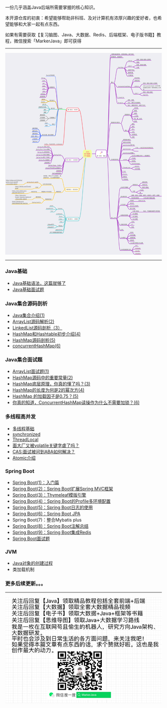 一份几乎涵盖Java后端所需要掌握的核心知识。

本开源仓库的初衷：希望能够帮助非科班、及对计算机有浓厚兴趣的爱好者，也希望能够和大家一起有点东西。

如果有需要获取【复习脑图、Java、大数据、Redis、后端框架、电子版书籍】教程，微信搜索「MarkerJava」即可获得

---

![](https://github.com/MarkerJava/JavaHome/blob/master/static/%20Java%E5%A4%8D%E4%B9%A0%E8%84%91%E5%9B%BE%E5%8F%8A%E5%AD%A6%E4%B9%A0%E8%B7%AF%E7%BA%BF.png)

---
### Java基础
* [Java基础语法，这篇就够了](https://github.com/MarkerJava/JavaHome/blob/master/Java%E6%A0%B8%E5%BF%83%E7%9F%A5%E8%AF%86/Java%E5%9F%BA%E7%A1%80.md)
* [Java基础面试题](https://github.com/MarkerJava/JavaHome/blob/master/Java%E6%A0%B8%E5%BF%83%E7%9F%A5%E8%AF%86/Java%E9%9D%A2%E8%AF%95%E9%A2%98.md)
### Java集合源码剖析
* [Java集合介绍(1)](https://github.com/MarkerJava/JavaHome/blob/master/Java%E6%A0%B8%E5%BF%83%E7%9F%A5%E8%AF%86/Java%E9%AB%98%E7%BA%A7%E7%AF%87.md)
* [ArrayList源码解析(2)](https://github.com/MarkerJava/JavaHome/blob/master/Java%E9%9B%86%E5%90%88%E6%BA%90%E7%A0%81/ArrayList%E6%BA%90%E7%A0%81%E5%89%96%E6%9E%90%EF%BC%881%EF%BC%89.md)
* [LinkedList源码剖析（3）](https://github.com/MarkerJava/JavaHome/blob/master/Java%E9%9B%86%E5%90%88%E6%BA%90%E7%A0%81/LinkedList%E6%BA%90%E7%A0%81%E5%89%96%E6%9E%90%EF%BC%882%EF%BC%89.md)
* [HashMap和Hashtable初步介绍(4)](https://github.com/MarkerJava/JavaHome/blob/master/Java%E9%9B%86%E5%90%88%E6%BA%90%E7%A0%81/HashMap%E5%92%8CHashtable%E5%88%9D%E6%AD%A5%E4%BB%8B%E7%BB%8D%EF%BC%883%EF%BC%89.md)
* [HashMap源码剖析(5)](https://github.com/MarkerJava/JavaHome/blob/master/Java%E9%9B%86%E5%90%88%E6%BA%90%E7%A0%81/HashMap%E6%BA%90%E7%A0%81%E5%89%96%E6%9E%90%EF%BC%884%EF%BC%89.md)
* [concurrentHashMap(6)](https://github.com/MarkerJava/JavaHome/blob/master/Java%E9%9B%86%E5%90%88%E6%BA%90%E7%A0%81/concurrentHashMap%EF%BC%885%EF%BC%89.md)
### Java集合面试题
* [ArrayList面试题(1)](https://github.com/MarkerJava/JavaHome/blob/master/Java%E9%9B%86%E5%90%88%E9%9D%A2%E8%AF%95/ArrayList%E9%9D%A2%E8%AF%95%E9%A2%98%EF%BC%881%EF%BC%89.md)
* [HashMap源码中的重要常量(2)](https://github.com/MarkerJava/JavaHome/blob/master/Java%E9%9B%86%E5%90%88%E9%9D%A2%E8%AF%95/HashMap%E6%BA%90%E7%A0%81%E4%B8%AD%E7%9A%84%E9%87%8D%E8%A6%81%E5%B8%B8%E9%87%8F%EF%BC%882%EF%BC%89.md)
* [HashMap底层原理，你真的懂了吗？(3)](https://github.com/MarkerJava/JavaHome/blob/master/Java%E9%9B%86%E5%90%88%E9%9D%A2%E8%AF%95/HashMap%E8%81%8A%E8%B5%B7%EF%BC%883%EF%BC%89.md)
* [HashMap的长度为何是2的幂次方(4)](https://github.com/MarkerJava/JavaHome/blob/master/Java%E9%9B%86%E5%90%88%E9%9D%A2%E8%AF%95/HashMap%E7%9A%84%E9%95%BF%E5%BA%A6%E4%B8%BA%E4%BD%95%E6%98%AF2%E7%9A%84%E5%B9%82%E6%AC%A1%E6%96%B9%EF%BC%884%EF%BC%89.md)
* [HashMap 的加载因子是0.75？(5)](https://github.com/MarkerJava/JavaHome/blob/master/Java%E9%9B%86%E5%90%88%E9%9D%A2%E8%AF%95/HashMap%20%E7%9A%84%E5%8A%A0%E8%BD%BD%E5%9B%A0%E5%AD%90%E6%98%AF0.75%EF%BC%9F%EF%BC%885%EF%BC%89.md)
* [你真的知道，ConcurrentHashMap读操作为什么不需要加锁？(6)](https://github.com/MarkerJava/JavaHome/blob/master/Java%E9%9B%86%E5%90%88%E9%9D%A2%E8%AF%95/ConcurrentHashMap%E8%AF%BB%E6%93%8D%E4%BD%9C%E4%B8%8D%E9%9C%80%E8%A6%81%E6%9E%B7%E9%94%81%EF%BC%886%EF%BC%89.md)
### 多线程高并发
* [多线程基础](https://github.com/MarkerJava/JavaHome/blob/master/%E5%A4%9A%E7%BA%BF%E7%A8%8B%E9%AB%98%E5%B9%B6%E5%8F%91/%E5%A4%9A%E7%BA%BF%E7%A8%8B%E5%9F%BA%E7%A1%80%EF%BC%881%EF%BC%89.md)
* [synchronized](https://github.com/MarkerJava/JavaHome/blob/master/%E5%A4%9A%E7%BA%BF%E7%A8%8B%E9%AB%98%E5%B9%B6%E5%8F%91/synchronized.md)
* [ThreadLocal](https://github.com/MarkerJava/JavaHome/blob/master/%E5%A4%9A%E7%BA%BF%E7%A8%8B%E9%AB%98%E5%B9%B6%E5%8F%91/ThreadLocal.md)
* [面大厂又被volatile关键字虐了吗？](https://github.com/MarkerJava/JavaHome/blob/master/%E5%A4%9A%E7%BA%BF%E7%A8%8B%E9%AB%98%E5%B9%B6%E5%8F%91/volatile.md)
* [CAS:面试被问到ABA如何解决？](https://github.com/MarkerJava/JavaHome/blob/master/%E5%A4%9A%E7%BA%BF%E7%A8%8B%E9%AB%98%E5%B9%B6%E5%8F%91/CAS.md)
* [Atomic介绍](https://github.com/MarkerJava/JavaHome/blob/master/%E5%A4%9A%E7%BA%BF%E7%A8%8B%E9%AB%98%E5%B9%B6%E5%8F%91/Atomic.md)
### Spring Boot
* [Spring Boot(1)：入门篇](https://github.com/MarkerJava/JavaHome/blob/master/springboot/Spring%20Boot(1)%EF%BC%9A%E5%85%A5%E9%97%A8%E7%AF%87.md)
* [Spring Boot(2)：Spring Boot扩展Spring MVC框架](https://github.com/MarkerJava/JavaHome/blob/master/springboot/Spring%20Boot(2)%EF%BC%9ASpring%20Boot%E6%89%A9%E5%B1%95Spring%20MVC%E6%A1%86%E6%9E%B6.md)
* [Spring Boot(3)：Thymeleaf模版引擎](https://github.com/MarkerJava/JavaHome/blob/master/springboot/Spring%20Boot(3)%EF%BC%9AThymeleaf%E6%A8%A1%E7%89%88%E5%BC%95%E6%93%8E.md)
* [Spring Boot(4)：Spring Boot的Profile多环境配置](https://github.com/MarkerJava/JavaHome/blob/master/springboot/Spring%20Boot(4)%EF%BC%9ASpring%20Boot%E7%9A%84Profile%E5%A4%9A%E7%8E%AF%E5%A2%83%E9%85%8D%E7%BD%AE.md)
* [Spring Boot(5)：Spring Boot日志的使用](https://github.com/MarkerJava/JavaHome/blob/master/springboot/Spring%20Boot(5)%EF%BC%9ASpring%20Boot%E6%97%A5%E5%BF%97%E7%9A%84%E4%BD%BF%E7%94%A8.md)
* [Spring Boot(6)：Spring Boot JPA](https://github.com/MarkerJava/JavaHome/blob/master/springboot/Spring%20Boot(6)%EF%BC%9ASpring%20Boot%20JPA.md)
* Spring Boot(7)：整合Mybatis plus
* [Spring Boot(8)：Spring Boot注解总结](https://github.com/MarkerJava/JavaHome/blob/master/springboot/Spring%20Boot(8)%EF%BC%9ASpring%20Boot%E6%B3%A8%E8%A7%A3%E6%80%BB%E7%BB%93.md)
* [Spring Boot(9)：Spring Boot集成Redis](https://github.com/MarkerJava/JavaHome/blob/master/springboot/Spring%20Boot(9)%EF%BC%9ASpring%20Boot%E9%9B%86%E6%88%90Redis.md)
* [Spring Boot面试题](https://github.com/MarkerJava/JavaHome/blob/master/springboot/Spring%20Boot%E9%9D%A2%E8%AF%95%E9%A2%98.md)
### JVM
* [Java对象的创建过程](https://github.com/MarkerJava/JavaHome/blob/master/%E5%A4%9A%E7%BA%BF%E7%A8%8B%E9%AB%98%E5%B9%B6%E5%8F%91/Java%E5%AF%B9%E8%B1%A1%E7%9A%84%E5%88%9B%E5%BB%BA%E8%BF%87%E7%A8%8B%EF%BC%883%EF%BC%89.md)
* 类加载机制

###  更多后续更新。。。
---

![](https://github.com/MarkerJava/JavaHome/blob/master/static/%E5%BE%AE%E4%BF%A1%E6%90%9C%E7%B4%A2.jpg)
